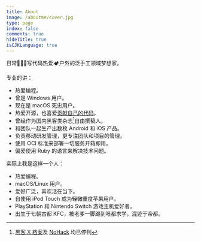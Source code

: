 ```yaml
---
title: About
image: /aboutme/cover.jpg
type: page
index: false
comments: true
hideTitle: true
isCJKLanguage: true
---
```


日常👨🏻‍💻写代码热爱🏕户外的泛手工领域梦想家。

专业的讲：

* 热爱编程。
* 曾是 Windows 用户。
* 现在是 macOS 死忠用户。
* 热爱开源，也喜爱[贡献自己的代码](https://github.com/icyleaf)。
* 曾经作为国内黑客类杂志[^1]自由撰稿人。
* 和团队一起生产出数枚 Android 和 iOS 产品。
* 负责移动研发管理，更专注团队和项目的管理。
* 使用 OCI 标准来部署一切服务开箱即用。
* 偏爱使用 Ruby 的语言来解决技术问题。

实际上我是这样一个人：

* 热爱编程。
* macOS/Linux 用户。
* 爱好广泛，喜欢活在当下。
* 自使用 iPod Touch 成为~~轻微~~重度苹果用户。
* PlayStation 和 Nintendo Switch 游戏主机爱好者。
* 出生于七朝古都 KFC，被老爹一脚踢到哏都求学，混迹于帝都。


[^1]: [黑客 X 档案](/aboutme/hacker-x-files-cover.jpg)及 [NoHack](/aboutme/nohack-cover.jpg) 均已停刊
